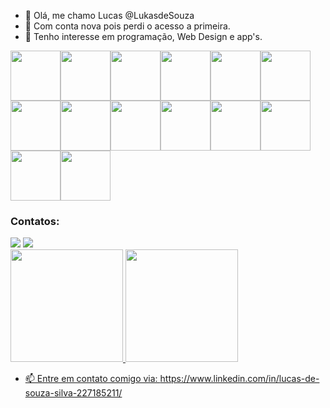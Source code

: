 - 👋 Olá, me chamo Lucas @LukasdeSouza
- 🥴 Com conta nova pois perdi o acesso a primeira.
- 👀 Tenho interesse em programação, Web Design e app's.

<img src="https://cdn.jsdelivr.net/gh/devicons/devicon/icons/typescript/typescript-original.svg" width="80" heigth="80" /><img src="https://cdn.jsdelivr.net/gh/devicons/devicon/icons/javascript/javascript-original.svg" width="80" height="80"/><img src="https://cdn.jsdelivr.net/gh/devicons/devicon/icons/angularjs/angularjs-original.svg" width="80" height="80" /><img src="https://cdn.jsdelivr.net/gh/devicons/devicon/icons/react/react-original.svg" width="80" height="80" /><img src="https://cdn.jsdelivr.net/gh/devicons/devicon/icons/nuxtjs/nuxtjs-original.svg" width="80" height="80" /><img src="https://cdn.jsdelivr.net/gh/devicons/devicon/icons/nodejs/nodejs-original.svg" width="80" height="80" /><img src="https://cdn.jsdelivr.net/gh/devicons/devicon/icons/npm/npm-original-wordmark.svg" width="80" height="80" /><img src="https://cdn.jsdelivr.net/gh/devicons/devicon/icons/php/php-original.svg" width="80" height="80" /><img src="https://cdn.jsdelivr.net/gh/devicons/devicon/icons/postgresql/postgresql-original.svg" width="80" height="80" /><img src="https://cdn.jsdelivr.net/gh/devicons/devicon/icons/python/python-original.svg" width="80" height="80" /><img src="https://cdn.jsdelivr.net/gh/devicons/devicon/icons/sass/sass-original.svg" width="80" height="80"  /><img src="https://cdn.jsdelivr.net/gh/devicons/devicon/icons/tailwindcss/tailwindcss-original-wordmark.svg" width="80" height="80" /><img src="https://cdn.jsdelivr.net/gh/devicons/devicon/icons/bootstrap/bootstrap-original.svg" width="80" height="80" /><img src="https://cdn.jsdelivr.net/gh/devicons/devicon/icons/materialui/materialui-original.svg" width="80" height="80" />


           
          


          
          
          
          
            
          
          
          
          
          
          
          

### Contatos:

<div>
<a href = "mailto:contato@lucas_souza.s11@hotmail.com"><img src="https://img.shields.io/badge/Gmail-D14836?style=for-the-badge&logo=gmail&logoColor=white" target="_blank"></a>
<a href="https://www.linkedin.com/in/lucas-de-souza-silva-227185211/" target="_blank"><img src="https://img.shields.io/badge/-LinkedIn-%230077B5?style=for-the-badge&logo=linkedin&logoColor=white" target="_blank"></a>   
</div>

<div>
<a href="https://github.com/LukasdeSouza">
<img height="180em" src="https://github-readme-stats.vercel.app/api/top-langs/?username=LukasdeSouza&layout=compact&langs_count=7&theme=dracula"/>
<img height="180em" src="https://github-readme-stats.vercel.app/api?username=LukasdeSouza&show_icons=true&theme=dracula&include_all_commits=true&count_private=true"/>
</div>
          
          
          
          
- 📫 Entre em contato comigo via: https://www.linkedin.com/in/lucas-de-souza-silva-227185211/

<!---
LukasdeSouza/LukasdeSouza is a ✨ special ✨ repository because its `README.md` (this file) appears on your GitHub profile.
You can click the Preview link to take a look at your changes.
--->
